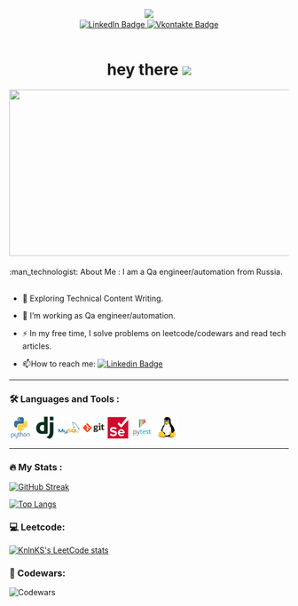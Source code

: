 
<div id="header" align="center">
  <img src="https://media.giphy.com/media/M9gbBd9nbDrOTu1Mqx/giphy.gif" width="100"/>
</div>
<div id="badges" align="center">
  <a href="your-linkedin-URL">
    <img src="https://img.shields.io/badge/LinkedIn-blue?style=for-the-badge&logo=linkedin&logoColor=white" alt="LinkedIn Badge"/>
  </a>
  <a href="https://vk.com/t1mbeer">
    <img src="https://img.shields.io/badge/Vkontakte-blue?style=for-the-badge&logo=Vkontakte&logoColor=white" alt="Vkontakte Badge"/>
  </a>
  </div>
<div align="center">
  <img src="https://komarev.com/ghpvc/?username=t1murgareev&style=flat-square&color=blue" alt=""/>
  <h1>
  hey there
  <img src="https://media.giphy.com/media/hvRJCLFzcasrR4ia7z/giphy.gif" width="30px"/>
  </h1>
  </div>
  <div align="center">
  <img src="https://media.giphy.com/media/dWesBcTLavkZuG35MI/giphy.gif" width="600" height="300"/>
</div>
<br>
:man_technologist: About Me : I am a Qa engineer/automation  from Russia.
<br>
<br>


- :seedling: Exploring Technical Content Writing.

- :telescope: I’m working as Qa engineer/automation.

- :zap: In my free time, I solve problems on leetcode/codewars and read tech articles.

- :mailbox:How to reach me: [![Linkedin Badge](https://img.shields.io/badge/-Timur-blue?style=flat&logo=Linkedin&logoColor=white)](your-linkedin-url)

---

### :hammer_and_wrench: Languages and Tools :
<div>
  <img src="https://github.com/devicons/devicon/blob/master/icons/python/python-original-wordmark.svg" title="Python" **alt="Git" width="40" height="40"/>
  <img src="https://github.com/devicons/devicon/blob/master/icons/django/django-plain.svg" title="Django" **alt="Git" width="40" height="40"/>
  <img src="https://github.com/devicons/devicon/blob/master/icons/mysql/mysql-original-wordmark.svg" title="MySQL"  alt="MySQL" width="40" height="40"/>
  <img src="https://github.com/devicons/devicon/blob/master/icons/git/git-original-wordmark.svg" title="Git" **alt="Git" width="40" height="40"/>
<img src="https://github.com/devicons/devicon/blob/master/icons/selenium/selenium-original.svg" title="Selenium" **alt="Git" width="40" height="40"/>
 <img src="https://github.com/devicons/devicon/blob/master/icons/pytest/pytest-original-wordmark.svg" title="Pytest" **alt="Git" width="40" height="40"/>
<img src="https://github.com/devicons/devicon/blob/master/icons/linux/linux-original.svg" title="Linux" **alt="Git" width="40" height="40"/>
</div>

---

### :fire: My Stats :


        
[![GitHub Streak](http://github-readme-streak-stats.herokuapp.com?user=t1murgareev&theme=dark&background=000000)](https://git.io/streak-stats)


        
[![Top Langs](https://github-readme-stats.vercel.app/api/top-langs/?username=t1murgareev&layout=compact&theme=vision-friendly-dark)](https://github.com/anuraghazra/github-readme-stats)

### 💻 Leetcode:
[![KnlnKS's LeetCode stats](https://leetcode-stats-six.vercel.app/?username=ANOX-Timur&theme=dark)](https://github.com/KnlnKS/leetcode-stats)

### 🥷 Codewars:
![Codewars](https://github.r2v.ch/codewars?user=Timur8888&top_languages=true)
    


    




    




